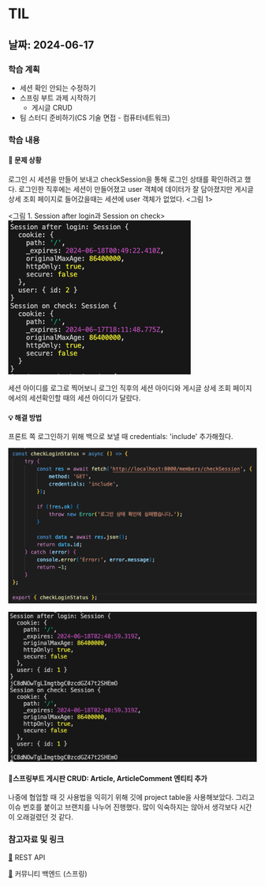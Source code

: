# TIL
## 날짜: 2024-06-17

### 학습 계획
* 세션 확인 안되는 수정하기
* 스프링 부트 과제 시작하기
  * 게시글 CRUD
* 팀 스터디 준비하기(CS 기술 면접 - 컴퓨터네트워크)

### 학습 내용
#### 😬 문제 상황
로그인 시 세션을 만들어 보내고 checkSession을 통해 로그인 상태를 확인하려고 했다.
로그인한 직후에는 세션이 만들어졌고 user 객체에 데이터가 잘 담아졌지만 게시글 상세 조회 페이지로 들어갔을때는 세션에 user 객체가 없었다. <그림 1>

<그림 1. Session after login과 Session on check>
![alt text](image-2.png)

세션 아이디를 로그로 찍어보니 로그인 직후의 세션 아이디와 게시글 상세 조회 페이지에서의 세션확인할 때의 세션 아이디가 달랐다.

#### 💡 해결 방법
프론트 쪽 로그인하기 위해 백으로 보낼 때 credentials: 'include' 추가해줬다.

![alt text](image-3.png)

![alt text](image-4.png)

#### 📌스프링부트 게시판 CRUD: Article, ArticleComment 엔티티 추가
나중에 협업할 때 깃 사용법을 익히기 위해 깃에 project table을 사용해보았다. 그리고 이슈 번호를 붙이고 브랜치를 나누어 진행했다. 많이 익숙하지는 않아서 생각보다 시간이 오래걸렸던 것 같다.

### 참고자료 및 링크
[🔗](https://velog.io/@euniiiii/REST-API) REST API

[🔗](https://github.com/ss0ming/happy_community_back) 커뮤니티 백엔드 (스프링)
